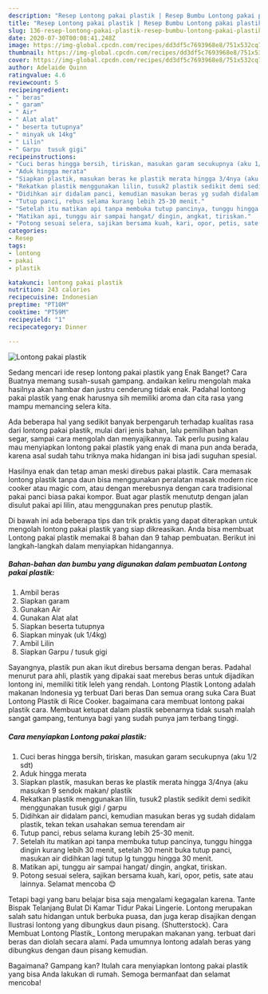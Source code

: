 ```yaml
---
description: "Resep Lontong pakai plastik | Resep Bumbu Lontong pakai plastik Yang Sempurna"
title: "Resep Lontong pakai plastik | Resep Bumbu Lontong pakai plastik Yang Sempurna"
slug: 136-resep-lontong-pakai-plastik-resep-bumbu-lontong-pakai-plastik-yang-sempurna
date: 2020-07-30T00:08:41.248Z
image: https://img-global.cpcdn.com/recipes/dd3df5c7693968e8/751x532cq70/lontong-pakai-plastik-foto-resep-utama.jpg
thumbnail: https://img-global.cpcdn.com/recipes/dd3df5c7693968e8/751x532cq70/lontong-pakai-plastik-foto-resep-utama.jpg
cover: https://img-global.cpcdn.com/recipes/dd3df5c7693968e8/751x532cq70/lontong-pakai-plastik-foto-resep-utama.jpg
author: Adelaide Quinn
ratingvalue: 4.6
reviewcount: 5
recipeingredient:
- " beras"
- " garam"
- " Air"
- " Alat alat"
- " beserta tutupnya"
- " minyak uk 14kg"
- " Lilin"
- " Garpu  tusuk gigi"
recipeinstructions:
- "Cuci beras hingga bersih, tiriskan, masukan garam secukupnya (aku 1/2 sdt)"
- "Aduk hingga merata"
- "Siapkan plastik, masukan beras ke plastik merata hingga 3/4nya (aku masukan 9 sendok makan/ plastik"
- "Rekatkan plastik menggunakan lilin, tusuk2 plastik sedikit demi sedikit menggunakan tusuk gigi / garpu"
- "Didihkan air didalam panci, kemudian masukan beras yg sudah didalam plastik, tekan tekan usahakan semua terendam air"
- "Tutup panci, rebus selama kurang lebih 25-30 menit."
- "Setelah itu matikan api tanpa membuka tutup pancinya, tunggu hingga dingin kurang lebih 30 menit, setelah 30 menit buka tutup panci, masukan air didihkan lagi tutup lg tunggu hingga 30 menit."
- "Matikan api, tunggu air sampai hangat/ dingin, angkat, tiriskan."
- "Potong sesuai selera, sajikan bersama kuah, kari, opor, petis, sate atau lainnya. Selamat mencoba 😊"
categories:
- Resep
tags:
- lontong
- pakai
- plastik

katakunci: lontong pakai plastik 
nutrition: 243 calories
recipecuisine: Indonesian
preptime: "PT10M"
cooktime: "PT59M"
recipeyield: "1"
recipecategory: Dinner

---
```



![Lontong pakai plastik](https://img-global.cpcdn.com/recipes/dd3df5c7693968e8/751x532cq70/lontong-pakai-plastik-foto-resep-utama.jpg)

Sedang mencari ide resep lontong pakai plastik yang Enak Banget? Cara Buatnya memang susah-susah gampang. andaikan keliru mengolah maka hasilnya akan hambar dan justru cenderung tidak enak. Padahal lontong pakai plastik yang enak harusnya sih memiliki aroma dan cita rasa yang mampu memancing selera kita.

Ada beberapa hal yang sedikit banyak berpengaruh terhadap kualitas rasa dari lontong pakai plastik, mulai dari jenis bahan, lalu pemilihan bahan segar, sampai cara mengolah dan menyajikannya. Tak perlu pusing kalau mau menyiapkan lontong pakai plastik yang enak di mana pun anda berada, karena asal sudah tahu triknya maka hidangan ini bisa jadi suguhan spesial.

Hasilnya enak dan tetap aman meski direbus pakai plastik. Cara memasak lontong plastik tanpa daun bisa menggunakan peralatan masak modern rice cooker atau magic com, atau dengan merebusnya dengan cara tradisional pakai panci biasa pakai kompor. Buat agar plastik menututp dengan jalan disulut pakai api lilin, atau menggunakan pres penutup plastik.


Di bawah ini ada beberapa tips dan trik praktis yang dapat diterapkan untuk mengolah lontong pakai plastik yang siap dikreasikan. Anda bisa membuat Lontong pakai plastik memakai 8 bahan dan 9 tahap pembuatan. Berikut ini langkah-langkah dalam menyiapkan hidangannya.

<!--inarticleads1-->

##### Bahan-bahan dan bumbu yang digunakan dalam pembuatan Lontong pakai plastik:

1. Ambil  beras
1. Siapkan  garam
1. Gunakan  Air
1. Gunakan  Alat alat
1. Siapkan  beserta tutupnya
1. Siapkan  minyak (uk 1/4kg)
1. Ambil  Lilin
1. Siapkan  Garpu / tusuk gigi


Sayangnya, plastik pun akan ikut direbus bersama dengan beras. Padahal menurut para ahli, plastik yang dipakai saat merebus beras untuk dijadikan lontong ini, memiliki titik leleh yang rendah. Lontong Plastik Lontong adalah makanan Indonesia yg terbuat Dari beras Dan semua orang suka Cara Buat Lontong Plastik di Rice Cooker. bagaimana cara membuat lontong pakai plastik cara. Membuat ketupat dalam plastik sebenarnya tidak susah malah sangat gampang, tentunya bagi yang sudah punya jam terbang tinggi. 

<!--inarticleads2-->

##### Cara menyiapkan Lontong pakai plastik:

1. Cuci beras hingga bersih, tiriskan, masukan garam secukupnya (aku 1/2 sdt)
1. Aduk hingga merata
1. Siapkan plastik, masukan beras ke plastik merata hingga 3/4nya (aku masukan 9 sendok makan/ plastik
1. Rekatkan plastik menggunakan lilin, tusuk2 plastik sedikit demi sedikit menggunakan tusuk gigi / garpu
1. Didihkan air didalam panci, kemudian masukan beras yg sudah didalam plastik, tekan tekan usahakan semua terendam air
1. Tutup panci, rebus selama kurang lebih 25-30 menit.
1. Setelah itu matikan api tanpa membuka tutup pancinya, tunggu hingga dingin kurang lebih 30 menit, setelah 30 menit buka tutup panci, masukan air didihkan lagi tutup lg tunggu hingga 30 menit.
1. Matikan api, tunggu air sampai hangat/ dingin, angkat, tiriskan.
1. Potong sesuai selera, sajikan bersama kuah, kari, opor, petis, sate atau lainnya. Selamat mencoba 😊


Tetapi bagi yang baru belajar bisa saja mengalami kegagalan karena. Tante Bispak Telanjang Bulat Di Kamar Tidur Pakai Lingerie. Lontong merupakan salah satu hidangan untuk berbuka puasa, dan juga kerap disajikan dengan Ilustrasi lontong yang dibungkus daun pisang. (Shutterstock). Cara Membuat Lontong Plastik_ Lontong merupakan makanan yang. terbuat dari beras dan diolah secara alami. Pada umumnya lontong adalah beras yang dibungkus dengan daun pisang kemudian. 

Bagaimana? Gampang kan? Itulah cara menyiapkan lontong pakai plastik yang bisa Anda lakukan di rumah. Semoga bermanfaat dan selamat mencoba!
